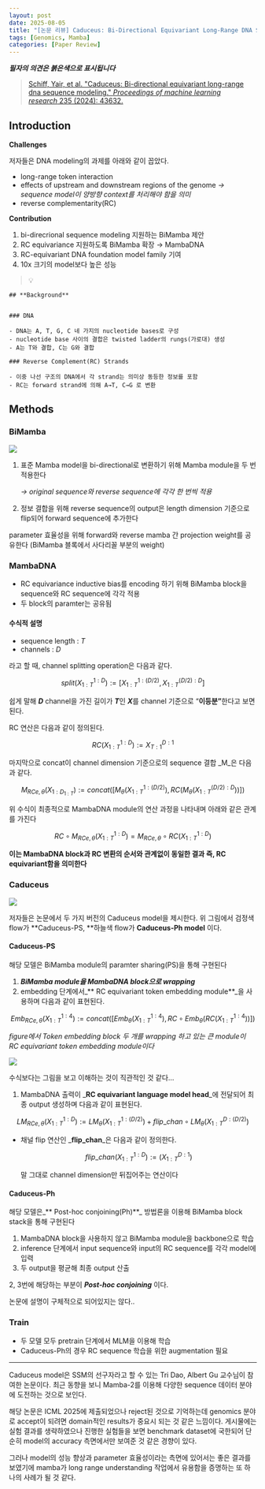 ```yaml
---
layout: post
date: 2025-08-05
title: "[논문 리뷰] Caduceus: Bi-Directional Equivariant Long-Range DNA Sequence Modeling"
tags: [Genomics, Mamba]
categories: [Paper Review]
---
```


<span class="notion-red">_**필자의 의견은 붉은색으로 표시됩니다**_</span>


> [Schiff, Yair, et al. "Caduceus: Bi-directional equivariant long-range dna sequence modeling." ](https://pmc.ncbi.nlm.nih.gov/articles/PMC12189541/)[_Proceedings of machine learning research_](https://pmc.ncbi.nlm.nih.gov/articles/PMC12189541/)[ 235 (2024): 43632.](https://pmc.ncbi.nlm.nih.gov/articles/PMC12189541/)



## Introduction


**Challenges**


저자들은 DNA modeling의 과제를 아래와 같이 꼽았다.

- long-range token interaction
- effects of upstream and downstream regions of the genome 
_→ sequence model이 양방향 context를 처리해야 함을 의미_
- reverse complementarity(RC)

**Contribution**

1. bi-direcrional sequence modeling 지원하는 BiMamba 제안
1. RC equivariance 지원하도록 BiMamba 확장 → MambaDNA
1. RC-equivariant DNA foundation model family 기여
1. 10x 크기의 model보다 높은 성능

> 💡 


	## **Background**


	### DNA

	- DNA는 A, T, G, C 네 가지의 nucleotide bases로 구성
	- nucleotide base 사이의 결합은 twisted ladder의 rungs(가로대) 생성
	- A는 T와 결합, C는 G와 결합

	### Reverse Complement(RC) Strands

	- 이중 나선 구조의 DNA에서 각 strand는 의미상 동등한 정보를 포함
	- RC는 forward strand에 의해 A→T, C→G 로 변환


## Methods



### BiMamba


![](https://prod-files-secure.s3.us-west-2.amazonaws.com/542b861c-36a8-4051-84e5-8804b6728dba/2c247d59-7815-4980-99f0-8f0d21f445a7/image.png?X-Amz-Algorithm=AWS4-HMAC-SHA256&X-Amz-Content-Sha256=UNSIGNED-PAYLOAD&X-Amz-Credential=ASIAZI2LB46673NQUTQI%2F20250902%2Fus-west-2%2Fs3%2Faws4_request&X-Amz-Date=20250902T003830Z&X-Amz-Expires=3600&X-Amz-Security-Token=IQoJb3JpZ2luX2VjELj%2F%2F%2F%2F%2F%2F%2F%2F%2F%2FwEaCXVzLXdlc3QtMiJHMEUCIARLkF69QqNNTEXlpYI17v1GslmeCpwe5AqxhUa%2FBdy9AiEA7qYmkWBihf8On9SMXXAB3zqh4mHKUyP6rSC2nV347JUq%2FwMIIRAAGgw2Mzc0MjMxODM4MDUiDEGIu5v7IgZ5CY2FwCrcA1Xhe%2BDMdyN76MLfuGbvp9sqx2EtpVSpi6dkYV9LXcMq%2BBRS2BLLdE8cBVhJbNDouazn19iiqjTf%2FT4LHOc2Gd%2FJ17ZFYE%2BE3WNGkhtqkGKuoMT1%2FNjH41YpmEJ2HsZVEPJt7DhRUJlDDQ9soRXKKiBlwlSD6zT1gu%2B%2FGJygp%2Bs2615JsYHD37m%2FtGt4ldW3NVSBFQBD1MFQGOqn48SnM7%2Bj5uxvRwsC8S1mBH5MUClC%2FsaZJ3USgPMr61tw31V7ZCKrmNMddn131EYpDZQC8uiAKECFdkqpZ2bfxwuzhYE9IBWUWtA4NDkM0TIWQSRrPcAHPVvN5xpfC2f8FxplQ0xQn7UUjBIl23jttD4J5oPT1qevJ2ckAvit%2BROggbPoML%2BvYmcMQqjrnyjU%2FM6%2Fy6lclyHkFl%2F3SDsQXsxUh%2FeypX3roMmmCxIp8TQM7eS52KTMFEUT9tjgptJ0%2BrBIoG6S6wXpYkDK7%2F5AXvkAk5NF%2Btbc%2FnJROjc3lcBW%2BvlTC%2FBZyUgcGASljnJY1pnbDvsRDeXmvAyXfX%2B3Jf0EXZFl2gN9j8JoJUEqi8kxBYhlOuUX00P5PMoMhzvnFI53TjHTs4KOpsx%2BXhmu9hlnzZJcjqJh%2FjBV5XzFfci%2FMI3v2MUGOqUBMJHrFM0h%2B8MFRyH23yix3wkDdCVFgb99f6yb%2BYBYCCBSSkUHAiBdcbYNyecN5jI2X%2Ft9unmQexx7wAdIq15ZSGq2OcAa6VwQ212JuMww8uyVTEXVKYbnZc7g6VW3X%2FbVhwUWrGsdbGz68gQ5yWWFnstk401foXcoRdDBXkB%2FAbw%2BdmRMKeNysSN2iO8yoLeBk7IQuzpgpw4KKuYhbIULksuWUuW4&X-Amz-Signature=3dc81f511f5d6341f079254a8bc5531fa6f2085fe698fc4f80bc047cf6edea4e&X-Amz-SignedHeaders=host&x-amz-checksum-mode=ENABLED&x-id=GetObject)

1. 표준 Mamba model을 bi-directional로 변환하기 위해 Mamba module을 두 번 적용한다

	_→ original sequence와 reverse sequence에 각각 한 번씩 적용_

1. 정보 결합을 위해 reverse sequence의 output은 length dimension 기준으로 flip되어 forward sequence에 추가한다

parameter 효율성을 위해 forward와 reverse mamba 간 projection weight를 공유한다 (BiMamba 블록에서 사다리꼴 부분의 weight)



### MambaDNA

- RC equivariance inductive bias를 encoding 하기 위해 BiMamba block을 sequence와 RC sequence에 각각 적용
- 두 block의 paramter는 공유됨


#### 수식적 설명

- sequence length : _T_
- channels : _D_

라고 할 때,  channel splitting operation은 다음과 같다.


$$
split(X^{1:D}_{1:T}):=[X^{1:(D/2)}_{1:T},X^{(D/2):D}_{1:T}]
$$


<span class="notion-red">쉽게 말해 </span><span class="notion-red">_**D**_</span><span class="notion-red"> channel을 가진 길이가 </span><span class="notion-red">_**T**_</span><span class="notion-red">인 </span><span class="notion-red">_**X**_</span><span class="notion-red">를 channel 기준으로 “</span><span class="notion-red">**이등분”**</span><span class="notion-red">한다고 보면 된다.</span>


RC 연산은 다음과 같이 정의된다.


$$
RC(X^{1:D}_{1:T}):=X^{D:1}_{T:1}
$$


마지막으로 concat이 channel dimension 기준으로의 sequence 결합 _M_은 다음과 같다.


$$
M_{RCe,\theta}(X_{1:D_{1:T}}):=concat([M_{\theta}(X^{1:(D/2)}_{1:T}),RC(M_{\theta}(X^{(D/2):D}_{1:T}))])
$$


위 수식이 최종적으로 MambaDNA module의 연산 과정을 나타내며 아래와 같은 관계를 가진다


$$
RC\circ M_{RCe,\theta}(X^{1:D}_{1:T}) = M_{RCe,\theta} \circ RC(X^{1:D}_{1:T})
$$


**이는 MambaDNA block과 RC 변환의 순서와 관계없이 동일한 결과 즉, RC equivariant함을 의미한다**



### Caduceus


![](https://prod-files-secure.s3.us-west-2.amazonaws.com/542b861c-36a8-4051-84e5-8804b6728dba/f94a60d7-8145-473b-aef9-7c68d3ec604a/image.png?X-Amz-Algorithm=AWS4-HMAC-SHA256&X-Amz-Content-Sha256=UNSIGNED-PAYLOAD&X-Amz-Credential=ASIAZI2LB46673NQUTQI%2F20250902%2Fus-west-2%2Fs3%2Faws4_request&X-Amz-Date=20250902T003831Z&X-Amz-Expires=3600&X-Amz-Security-Token=IQoJb3JpZ2luX2VjELj%2F%2F%2F%2F%2F%2F%2F%2F%2F%2FwEaCXVzLXdlc3QtMiJHMEUCIARLkF69QqNNTEXlpYI17v1GslmeCpwe5AqxhUa%2FBdy9AiEA7qYmkWBihf8On9SMXXAB3zqh4mHKUyP6rSC2nV347JUq%2FwMIIRAAGgw2Mzc0MjMxODM4MDUiDEGIu5v7IgZ5CY2FwCrcA1Xhe%2BDMdyN76MLfuGbvp9sqx2EtpVSpi6dkYV9LXcMq%2BBRS2BLLdE8cBVhJbNDouazn19iiqjTf%2FT4LHOc2Gd%2FJ17ZFYE%2BE3WNGkhtqkGKuoMT1%2FNjH41YpmEJ2HsZVEPJt7DhRUJlDDQ9soRXKKiBlwlSD6zT1gu%2B%2FGJygp%2Bs2615JsYHD37m%2FtGt4ldW3NVSBFQBD1MFQGOqn48SnM7%2Bj5uxvRwsC8S1mBH5MUClC%2FsaZJ3USgPMr61tw31V7ZCKrmNMddn131EYpDZQC8uiAKECFdkqpZ2bfxwuzhYE9IBWUWtA4NDkM0TIWQSRrPcAHPVvN5xpfC2f8FxplQ0xQn7UUjBIl23jttD4J5oPT1qevJ2ckAvit%2BROggbPoML%2BvYmcMQqjrnyjU%2FM6%2Fy6lclyHkFl%2F3SDsQXsxUh%2FeypX3roMmmCxIp8TQM7eS52KTMFEUT9tjgptJ0%2BrBIoG6S6wXpYkDK7%2F5AXvkAk5NF%2Btbc%2FnJROjc3lcBW%2BvlTC%2FBZyUgcGASljnJY1pnbDvsRDeXmvAyXfX%2B3Jf0EXZFl2gN9j8JoJUEqi8kxBYhlOuUX00P5PMoMhzvnFI53TjHTs4KOpsx%2BXhmu9hlnzZJcjqJh%2FjBV5XzFfci%2FMI3v2MUGOqUBMJHrFM0h%2B8MFRyH23yix3wkDdCVFgb99f6yb%2BYBYCCBSSkUHAiBdcbYNyecN5jI2X%2Ft9unmQexx7wAdIq15ZSGq2OcAa6VwQ212JuMww8uyVTEXVKYbnZc7g6VW3X%2FbVhwUWrGsdbGz68gQ5yWWFnstk401foXcoRdDBXkB%2FAbw%2BdmRMKeNysSN2iO8yoLeBk7IQuzpgpw4KKuYhbIULksuWUuW4&X-Amz-Signature=a48b84b6a15b1cee2cf5af9d8898ae02166ffa8458184b66de955dff05828a2f&X-Amz-SignedHeaders=host&x-amz-checksum-mode=ENABLED&x-id=GetObject)


저자들은 논문에서 두 가지 버전의 Caduceus model을 제시한다. 위 그림에서 검정색 flow가 **Caduceus-PS, **하늘색 flow가 **Caduceus-Ph model** 이다.



#### Caduceus-PS


해당 모델은 BiMamba module의 paramter sharing(PS)을 통해 구현된다

1. _**BiMamba module을 MambaDNA block으로 wrapping**_
1. embedding 단계에서_** RC equivariant token embedding module**_을 사용하며 다음과 같이 표현된다.

$$
Emb_{RCe,\theta}(X^{1:4}_{1:T}):=concat([Emb_{\theta}(X^{1:4}_{1:T}),RC \circ Emb_{\theta}(RC(X^{1:4}_{1:T}))])
$$


_figure에서 Token embedding block 두 개를 wrapping 하고 있는 큰 module이 RC equivariant token embedding module이다_


![](https://prod-files-secure.s3.us-west-2.amazonaws.com/542b861c-36a8-4051-84e5-8804b6728dba/b175e4da-71eb-4e91-8c23-a06dabe673c9/image.png?X-Amz-Algorithm=AWS4-HMAC-SHA256&X-Amz-Content-Sha256=UNSIGNED-PAYLOAD&X-Amz-Credential=ASIAZI2LB46673NQUTQI%2F20250902%2Fus-west-2%2Fs3%2Faws4_request&X-Amz-Date=20250902T003831Z&X-Amz-Expires=3600&X-Amz-Security-Token=IQoJb3JpZ2luX2VjELj%2F%2F%2F%2F%2F%2F%2F%2F%2F%2FwEaCXVzLXdlc3QtMiJHMEUCIARLkF69QqNNTEXlpYI17v1GslmeCpwe5AqxhUa%2FBdy9AiEA7qYmkWBihf8On9SMXXAB3zqh4mHKUyP6rSC2nV347JUq%2FwMIIRAAGgw2Mzc0MjMxODM4MDUiDEGIu5v7IgZ5CY2FwCrcA1Xhe%2BDMdyN76MLfuGbvp9sqx2EtpVSpi6dkYV9LXcMq%2BBRS2BLLdE8cBVhJbNDouazn19iiqjTf%2FT4LHOc2Gd%2FJ17ZFYE%2BE3WNGkhtqkGKuoMT1%2FNjH41YpmEJ2HsZVEPJt7DhRUJlDDQ9soRXKKiBlwlSD6zT1gu%2B%2FGJygp%2Bs2615JsYHD37m%2FtGt4ldW3NVSBFQBD1MFQGOqn48SnM7%2Bj5uxvRwsC8S1mBH5MUClC%2FsaZJ3USgPMr61tw31V7ZCKrmNMddn131EYpDZQC8uiAKECFdkqpZ2bfxwuzhYE9IBWUWtA4NDkM0TIWQSRrPcAHPVvN5xpfC2f8FxplQ0xQn7UUjBIl23jttD4J5oPT1qevJ2ckAvit%2BROggbPoML%2BvYmcMQqjrnyjU%2FM6%2Fy6lclyHkFl%2F3SDsQXsxUh%2FeypX3roMmmCxIp8TQM7eS52KTMFEUT9tjgptJ0%2BrBIoG6S6wXpYkDK7%2F5AXvkAk5NF%2Btbc%2FnJROjc3lcBW%2BvlTC%2FBZyUgcGASljnJY1pnbDvsRDeXmvAyXfX%2B3Jf0EXZFl2gN9j8JoJUEqi8kxBYhlOuUX00P5PMoMhzvnFI53TjHTs4KOpsx%2BXhmu9hlnzZJcjqJh%2FjBV5XzFfci%2FMI3v2MUGOqUBMJHrFM0h%2B8MFRyH23yix3wkDdCVFgb99f6yb%2BYBYCCBSSkUHAiBdcbYNyecN5jI2X%2Ft9unmQexx7wAdIq15ZSGq2OcAa6VwQ212JuMww8uyVTEXVKYbnZc7g6VW3X%2FbVhwUWrGsdbGz68gQ5yWWFnstk401foXcoRdDBXkB%2FAbw%2BdmRMKeNysSN2iO8yoLeBk7IQuzpgpw4KKuYhbIULksuWUuW4&X-Amz-Signature=7d29803bd5ba779091e149dd6bec0f7fbee519fd98a82ce6960a597d76d9ac3d&X-Amz-SignedHeaders=host&x-amz-checksum-mode=ENABLED&x-id=GetObject)


<span class="notion-red">수식보다는 그림을 보고 이해하는 것이 직관적인 것 같다…</span>

1. MambaDNA 출력이 _**RC equivariant language model head**_에 전달되어 최종 output 생성하며 다음과 같이 표현된다.

$$
LM_{RCe,\theta}(X^{1:D}_{1:T}):= LM_{\theta}(X^{1:(D/2)}_{1:T})+flip\_chan\circ LM_{\theta}(X^{D:(D/2)}_{1:T})
$$

- 채널 flip 연산인 _**flip\_chan**_은 다음과 같이 정의한다.

	$$
	flip\_chan(X^{1:D}_{1:T}):=(X^{D:1}_{1:T})
	$$


	말 그대로 channel dimension만 뒤집어주는 연산이다



#### Caduceus-Ph


해당 모델은_** Post-hoc conjoining(Ph)**_ 방법론을 이용해 BiMamba block stack을 통해 구현된다

1. MambaDNA block을 사용하지 않고 BiMamba module을 backbone으로 학습
1. inference 단계에서 input sequence와 input의 RC sequence를 각각 model에 입력
1. 두 output을 평균해 최종 output 산출

2, 3번에 해당하는 부분이 _**Post-hoc conjoining**_ 이다.


<span class="notion-red">논문에 설명이 구체적으로 되어있지는 않다..</span>



### Train

- 두 모델 모두 pretrain 단계에서 MLM을 이용해 학습
- Caduceus-Ph의 경우 RC sequence 학습을 위한 augmentation 필요

---


<span class="notion-red">Caduceus model은 SSM의 선구자라고 할 수 있는 Tri Dao, Albert Gu 교수님이 참여한 논문이다. 최근 동향을 보니 Mamba-2를 이용해 다양한 sequence 데이터 분야에 도전하는 것으로 보인다.</span>


<span class="notion-red">해당 논문은 ICML 2025에 제출되었으나 reject된 것으로 기억하는데 genomics 분야로 accept이 되려면 domain적인 results가 중요시 되는 것 같은 느낌이다. 게시물에는 실험 결과를 생략하였으나 진행한 실험들을 보면 benchmark dataset에 국한되어 단순히 model의 accuracy 측면에서만 보여준 것 같은 경향이 있다.</span>


<span class="notion-red">그러나 model의 성능 향상과 parameter 효율성이라는 측면에 있어서는 좋은 결과를 보였기에 mamba가 long range understanding 작업에서 유용함을 증명하는 또 하나의 사례가 될 것 같다.</span>


